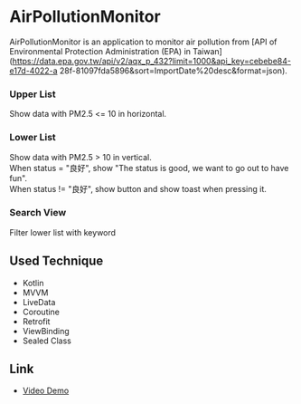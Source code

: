 # AirPollutionMonitor

AirPollutionMonitor is an application to monitor air pollution from [API of Environmental Protection Administration (EPA) in Taiwan](https://data.epa.gov.tw/api/v2/aqx_p_432?limit=1000&api_key=cebebe84-e17d-4022-a
28f-81097fda5896&sort=ImportDate%20desc&format=json).

### Upper List ###
Show data with PM2.5 <= 10 in horizontal.  
### Lower List ###
Show data with PM2.5 > 10 in vertical.  
When status = "良好", show "The status is good, we want to go out
to have fun".  
When status != "良好", show button and show toast when pressing it.  
### Search View ###
Filter lower list with keyword

## Used Technique ##
- Kotlin
- MVVM
- LiveData
- Coroutine
- Retrofit
- ViewBinding
- Sealed Class

## Link ##
- [Video Demo](https://www.youtube.com/watch?v=LZVLlldTSNM)